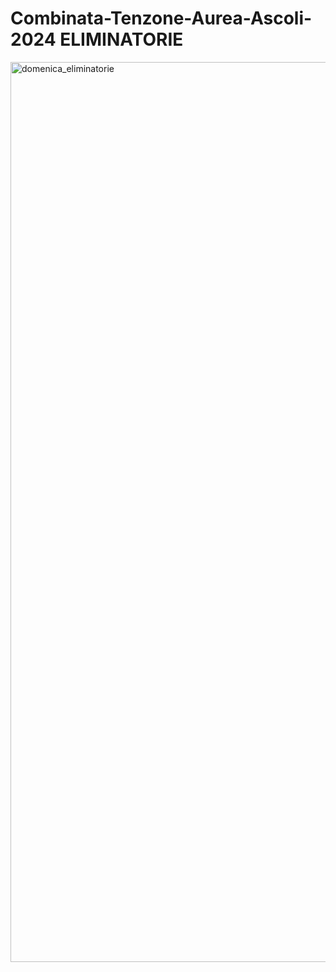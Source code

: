 # Combinata-Tenzone-Aurea-Ascoli-2024 ELIMINATORIE

<img width="1440" alt="domenica_eliminatorie" src="https://github.com/user-attachments/assets/24eb1e1c-cea1-433c-b9b1-edbf172daecf">
